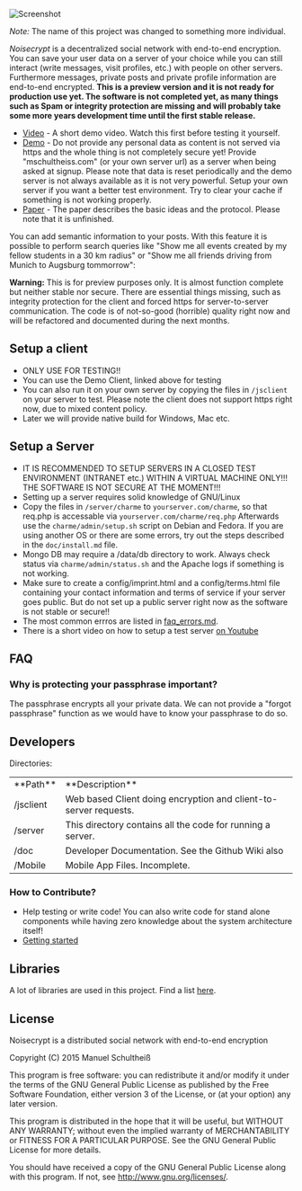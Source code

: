 ![Screenshot](https://raw.githubusercontent.com/mschultheiss/Noisecrypt/master/demo/vid.gif "Screenshot")

*Note:* The name of this project was changed to something more individual.

*﻿Noisecrypt* is a decentralized social network with end-to-end encryption. You can save your user data on a server of your choice while you can still interact (write messages, visit profiles, etc.) with people on other servers. Furthermore messages, private posts and private profile information are end-to-end encrypted. **This is a preview version and it is not ready for production use yet.
The software is not completed yet, as many things such as Spam or integrity protection are missing and will probably take some more years development time until the first stable release.**

- [Video](https://youtu.be/BCj4OOheZG0) - A short demo video. Watch this first before testing it yourself.
- [Demo](http://mschultheiss.github.io/Noisecrypt/client/v1)  - Do not provide any personal data as content is not served via https and the whole thing is not completely secure yet! Provide "mschultheiss.com" (or your own server url) as a server when being asked at signup. Please note that data is reset periodically and the demo server is not always available as it is not very powerful. Setup your own server if you want a better test environment. Try to clear your cache if something is not working properly.
- [Paper](https://rawgit.com/mschultheiss/Noisecrypt/master/doc/tex/main.pdf) - The paper describes the basic ideas and the protocol. Please note that it is unfinished.



You can add semantic information to your posts. With this feature it is possible to perform search queries like "Show me all events created by my fellow students in a 30 km radius" or "Show me all friends driving from Munich to Augsburg tommorrow":

**Warning:** This is for preview purposes only. It is almost function complete but neither stable nor secure.
There are essential things missing, such as integrity protection for the client and forced https for server-to-server communication.
The code is of not-so-good (horrible) quality right now and will be refactored and documented during the next months.


## Setup a client
  * ONLY USE FOR TESTING!!
  * You can use the Demo Client, linked above for testing
  * You can also run it on your own server by copying the files in `/jsclient` on your server to test. Please note the client does not support https right now, due to mixed content policy.
  * Later we will provide native build for Windows, Mac etc.

## Setup a Server
 * IT IS RECOMMENDED TO SETUP SERVERS IN A CLOSED TEST ENVIRONMENT (INTRANET etc.) WITHIN A VIRTUAL MACHINE ONLY!!! THE SOFTWARE IS NOT SECURE AT THE MOMENT!!!
 * Setting up a server requires solid knowledge of GNU/Linux
 * Copy the files in `/server/charme` to `yourserver.com/charme`, so that req.php is accessable via `yourserver.com/charme/req.php`
 Afterwards use the `charme/admin/setup.sh` script on Debian and Fedora. If you are using another OS or there are some errors, try out the steps described in the `doc/install.md` file.
 * Mongo DB may require a /data/db directory to work. Always check status via `charme/admin/status.sh` and the Apache logs if something is not working.
 * Make sure to create a config/imprint.html and a config/terms.html file containing your contact information and terms of service if your server goes public. But do not set up a public server right now as the software is not stable or secure!!
 * The most common errros are listed in <a href="/doc/faq_errors.md">faq_errors.md</a>.
 * There is a short video on how to setup a test server [on Youtube](https://www.youtube.com/watch?v=UD0n1dnh57k)



## FAQ

### Why is protecting your passphrase important?
The passphrase encrypts all your private data. We can not provide a "forgot passphrase" function as we would have to know your passphrase to do so.



## Developers
Directories:

<table>
  <tr>
  <td>**Path**</td>
  <td>**Description**</td>
  </tr>
  <tr>
    <td>/jsclient</td>
    <td>Web based Client doing encryption and client-to-server requests.</td>
  </tr>
  <tr>
    <td>/server</td>
    <td>This directory contains all the code for running a server.</td>
  </tr>
  <tr>
    <td>/doc</td>
    <td>Developer Documentation. See the Github Wiki also</td>
  </tr>
  <tr>
    <td>/Mobile</td>
    <td>Mobile App Files. Incomplete.</td>
  </tr>
</table>



### How to Contribute?

* Help testing or write code! You can also write code for stand alone components while having zero knowledge about the system architecture itself!
* [Getting started](https://github.com/mschultheiss/Noisecrypt/wiki/Getting%20Started)


## Libraries
 A lot of libraries are used in this project. Find a list <a href="/doc/libraries.md">here</a>.


## License
Noisecrypt is a distributed social network with end-to-end encryption

Copyright (C) 2015 Manuel Schultheiß

This program is free software: you can redistribute it and/or modify
it under the terms of the GNU General Public License as published by
the Free Software Foundation, either version 3 of the License, or
(at your option) any later version.

This program is distributed in the hope that it will be useful,
but WITHOUT ANY WARRANTY; without even the implied warranty of
MERCHANTABILITY or FITNESS FOR A PARTICULAR PURPOSE.  See the
GNU General Public License for more details.

You should have received a copy of the GNU General Public License
along with this program.  If not, see <http://www.gnu.org/licenses/>.

